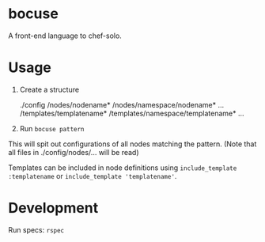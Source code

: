 bocuse
======

A front-end language to chef-solo.

Usage
=====

1. Create a structure

    ./config
      /nodes/nodename*
      /nodes/namespace/nodename*
      ...
      /templates/templatename*
      /templates/namespace/templatename*
      ...

2. Run `bocuse pattern`

This will spit out configurations of all nodes matching the pattern.
(Note that all files in ./config/nodes/... will be read)

Templates can be included in node definitions using `include_template :templatename` or `include_template 'templatename'`.

Development
===========

Run specs: `rspec`